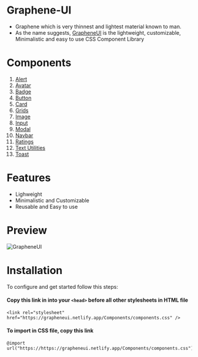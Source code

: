 # Graphene-UI
- Graphene which is very thinnest and lightest material known to man.
- As the name suggests, [GrapheneUI](https://grapheneui.netlify.app/) is the lightweight, customizable, Minimalistic and easy to use CSS Component Library

# Components
1. [Alert](https://grapheneui.netlify.app/documentations/docs/alert.html)
2. [Avatar](https://grapheneui.netlify.app/documentations/docs/avatar.html)
3. [Badge](https://grapheneui.netlify.app/documentations/docs/badge.html)
4. [Button](https://grapheneui.netlify.app/documentations/docs/button.html)
5. [Card](https://grapheneui.netlify.app/documentations/docs/card.html)
6. [Grids](https://grapheneui.netlify.app/documentations/docs/grid.html)
7. [Image](https://grapheneui.netlify.app/documentations/docs/image.html)
8. [Input](https://grapheneui.netlify.app/documentations/docs/input.html)
9. [Modal](https://grapheneui.netlify.app/documentations/docs/modal.html)
10. [Navbar](https://grapheneui.netlify.app/documentations/docs/navbar.html)
11. [Ratings](https://grapheneui.netlify.app/documentations/docs/rating.html)
12. [Text Utilities](https://grapheneui.netlify.app/documentations/docs/textutils.html)
13. [Toast](https://grapheneui.netlify.app/documentations/docs/toast.html)

# Features
- Lighweight
- Minimalistic and Customizable
- Reusable and Easy to use


# Preview
![GrapheneUI](https://user-images.githubusercontent.com/64308102/154923421-9b76917d-fe50-4b32-adb4-9b66bcbd4f80.gif)

# Installation
To configure and get started follow this steps:
#### Copy this link in into your `<head>` before all other stylesheets in HTML file
```
<link rel="stylesheet" href="https://grapheneui.netlify.app/Components/components.css" />
```
#### To import in CSS file, copy this link
```
@import url("https://https://grapheneui.netlify.app/Components/components.css");
```
